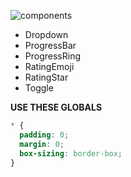 ![components](https://i.imgur.com/eQeviZ2.png)

- Dropdown
- ProgressBar
- ProgressRing
- RatingEmoji
- RatingStar
- Toggle

**USE THESE GLOBALS**

```css
* {
  padding: 0;
  margin: 0;
  box-sizing: border-box;
}
```
